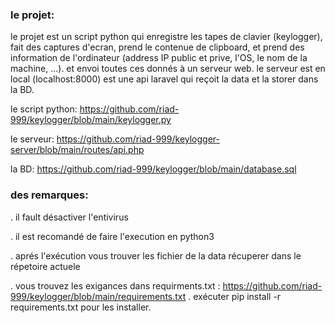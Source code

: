 ### le projet:  
le projet est un script python qui enregistre les tapes de clavier (keylogger), fait des captures d'ecran, prend le contenue de clipboard, et prend des information de l'ordinateur (address IP public et prive, l'OS, le nom de la machine, ...). et envoi toutes ces donnés à un serveur web.
le serveur est en local (localhost:8000) est une api laravel qui reçoit la data et la storer dans la BD.


le script python: https://github.com/riad-999/keylogger/blob/main/keylogger.py

le serveur: https://github.com/riad-999/keylogger-server/blob/main/routes/api.php

la BD: https://github.com/riad-999/keylogger/blob/main/database.sql

### des remarques:
. il fault désactiver l'entivirus

. il est recomandé de faire l'execution en python3

. aprés l'exécution vous trouver les fichier de la data récuperer dans le répetoire actuele

. vous trouvez les exigances dans requirments.txt : https://github.com/riad-999/keylogger/blob/main/requirements.txt . exécuter pip install -r requirements.txt pour les installer.
 

